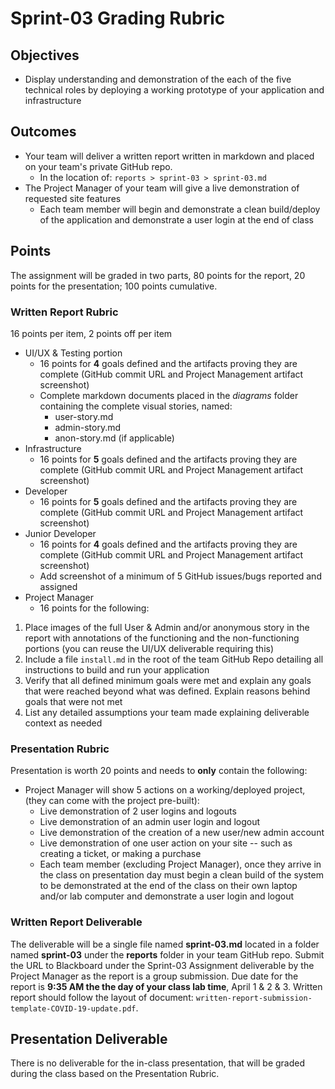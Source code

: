 # Sprint-03 Grading Rubric

## Objectives

- Display understanding and demonstration of the each of the five technical roles by deploying a working prototype of your application and infrastructure

## Outcomes

- Your team will deliver a written report written in markdown and placed on your team's private GitHub repo.
  - In the location of: ```reports > sprint-03 > sprint-03.md```
- The Project Manager of your team will give a live demonstration of requested site features
  - Each team member will begin and demonstrate a clean build/deploy of the application and demonstrate a user login at the end of class

## Points

The assignment will be graded in two parts, 80 points for the report, 20 points for the presentation; 100 points cumulative.

### Written Report Rubric

16 points per item, 2 points off per item

- UI/UX & Testing portion
  - 16 points for **4** goals defined and the artifacts proving they are complete (GitHub commit URL and Project Management artifact screenshot)
  - Complete markdown documents placed in the *diagrams* folder containing the complete visual stories, named:
    - user-story.md
    - admin-story.md
    - anon-story.md (if applicable)
- Infrastructure
  - 16 points for **5** goals defined and the artifacts proving they are complete (GitHub commit URL and Project Management artifact screenshot)
- Developer
  - 16 points for **5** goals defined and the artifacts proving they are complete (GitHub commit URL and Project Management artifact screenshot)
- Junior Developer
  - 16 points for **4** goals defined and the artifacts proving they are complete (GitHub commit URL and Project Management artifact screenshot)
  - Add screenshot of a minimum of 5 GitHub issues/bugs reported and assigned
- Project Manager
  - 16 points for the following:

1. Place images of the full User & Admin and/or anonymous story in the report with annotations of the functioning and the non-functioning portions (you can reuse the UI/UX deliverable requiring this)
1. Include a file  ```install.md``` in the root of the team GitHub Repo detailing all instructions to build and run your application
1. Verify that all defined minimum goals were met and explain any goals that were reached beyond what was defined.  Explain reasons behind goals that were not met
1. List any detailed assumptions your team made explaining deliverable context as needed

### Presentation Rubric

Presentation is worth 20 points and needs to **only** contain the following:

- Project Manager will show 5 actions on a working/deployed project, (they can come with the project pre-built):
  - Live demonstration of 2 user logins and logouts
  - Live demonstration of an admin user login and logout
  - Live demonstration of the creation of a new user/new admin account
  - Live demonstration of one user action on your site -- such as creating a ticket, or making a purchase
  - Each team member (excluding Project Manager), once they arrive in the class on presentation day must begin a clean build of the system to be demonstrated at the end of the class on their own laptop and/or lab computer and demonstrate a user login and logout

### Written Report Deliverable

The deliverable will be a single file named **sprint-03.md** located in a folder named **sprint-03** under the **reports** folder in your team GitHub repo.  Submit the URL to Blackboard under the Sprint-03 Assignment deliverable by the Project Manager as the report is a group submission.  Due date for the report is **9:35 AM the the day of your class lab time**, April 1 & 2 & 3.  Written report should follow the layout of document: ```written-report-submission-template-COVID-19-update.pdf```.

## Presentation Deliverable

There is no deliverable for the in-class presentation, that will be graded during the class based on the Presentation Rubric.
